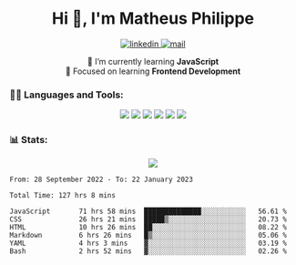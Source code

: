 
<h1 align="center">Hi 👋, I'm Matheus Philippe</h1>
<p align="center">
  <a href="https://www.linkedin.com/in/matheusphilippe-" target="_blank" rel="noopener noreferrer">
    <img alt="linkedin" src="https://img.shields.io/static/v1?label=&message=Linkedin&color=blue&logo=linkedin&style=for-the-badge" /> </a>
 
  <a href="mailto:matheus.philippe2002@gmail.com">
    <img alt="mail" src="https://img.shields.io/badge/Gmail-D14836?style=for-the-badge&logo=gmail&logoColor=white" /> </a>
 <div align='center'>
  🌱 I’m currently learning <strong>JavaScript</strong><br>
  📖 Focused on learning <strong>Frontend Development</strong>
</div>

   
</p>



<h3 align="left">🧑‍💻 Languages and Tools:</h3>

<p align="center">
  <img src="https://img.shields.io/badge/HTML5-E34F26?style=for-the-badge&logo=html5&logoColor=white" />
  <img src="https://img.shields.io/badge/CSS3-1572B6?style=for-the-badge&logo=css3&logoColor=white" />
  <img src="https://img.shields.io/badge/JavaScript-323330?style=for-the-badge&logo=javascript&logoColor=F7DF1E" /> 
  <img src="https://img.shields.io/badge/Git-F05032?style=for-the-badge&logo=git&logoColor=white" />
  <img src="https://img.shields.io/badge/Linux-FCC624?style=for-the-badge&logo=linux&logoColor=black" />
  <img src="https://img.shields.io/badge/VSCode-0078D4?style=for-the-badge&logo=visual%20studio%20code&logoColor=white" />
  
</p>

<h3 align="left"> 📊 Stats: </h3>

<p align="center">
  <img src="https://github-readme-stats.vercel.app/api/top-langs?username=mph7&show_icons=true&theme=tokyonight&hide_border=true&locale=en&langs_count=6&layout=compact" /> 



<!--START_SECTION:waka-->

```text
From: 28 September 2022 - To: 22 January 2023

Total Time: 127 hrs 8 mins

JavaScript       71 hrs 58 mins  ██████████████░░░░░░░░░░░   56.61 %
CSS              26 hrs 21 mins  █████▒░░░░░░░░░░░░░░░░░░░   20.73 %
HTML             10 hrs 26 mins  ██░░░░░░░░░░░░░░░░░░░░░░░   08.22 %
Markdown         6 hrs 26 mins   █▒░░░░░░░░░░░░░░░░░░░░░░░   05.06 %
YAML             4 hrs 3 mins    ▓░░░░░░░░░░░░░░░░░░░░░░░░   03.19 %
Bash             2 hrs 52 mins   ▓░░░░░░░░░░░░░░░░░░░░░░░░   02.26 %
```

<!--END_SECTION:waka-->
</p>

